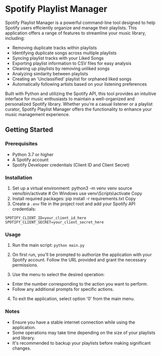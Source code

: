 # Spotify Playlist Manager

Spotify Playlist Manager is a powerful command-line tool designed to help Spotify users efficiently organize and manage their playlists. This application offers a range of features to streamline your music library, including:

- Removing duplicate tracks within playlists
- Identifying duplicate songs across multiple playlists
- Syncing playlist tracks with your Liked Songs
- Exporting playlist information to CSV files for easy analysis
- Cleaning up playlists by removing unliked songs
- Analyzing similarity between playlists
- Creating an 'Unclassified' playlist for orphaned liked songs
- Automatically following artists based on your listening preferences

Built with Python and utilizing the Spotify API, this tool provides an intuitive interface for music enthusiasts to maintain a well-organized and personalized Spotify library. Whether you're a casual listener or a playlist curator, Spotify Playlist Manager offers the functionality to enhance your music management experience.

## Getting Started

### Prerequisites

- Python 3.7 or higher
- A Spotify account
- Spotify Developer credentials (Client ID and Client Secret)

### Installation

1. Set up a virtual environment:
python3 -m venv venv
source venv/bin/activate  # On Windows use venv\Scripts\activate
Copy
2. Install required packages:
pip install -r requirements.txt
Copy
3. Create a `.env` file in the project root and add your Spotify API credentials:
```
SPOTIFY_CLIENT_ID=your_client_id_here
SPOTIFY_CLIENT_SECRET=your_client_secret_here
```

### Usage

1. Run the main script:
`python main.py`

2. On first run, you'll be prompted to authorize the application with your Spotify account. Follow the URL provided and grant the necessary permissions.

3. Use the menu to select the desired operation:
- Enter the number corresponding to the action you want to perform.
- Follow any additional prompts for specific actions.

4. To exit the application, select option '0' from the main menu.

### Notes

- Ensure you have a stable internet connection while using the application.
- Some operations may take time depending on the size of your playlists and library.
- It's recommended to backup your playlists before making significant changes.